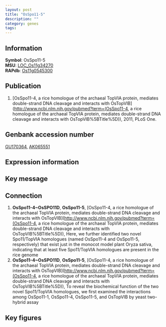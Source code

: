 ```yaml
---
layout: post
title: "OsSpo11-5"
description: ""
category: genes
tags: 
---
```


## Information
__Symbol__: OsSpo11-5  
__MSU__: [LOC_Os11g34270](http://rice.plantbiology.msu.edu/cgi-bin/ORF_infopage.cgi?orf=LOC_Os11g34270)  
__RAPdb__: [Os11g0545300](http://rapdb.dna.affrc.go.jp/viewer/gbrowse_details/irgsp1?name=Os11g0545300)  

## Publication
1. [OsSpo11-4, a rice homologue of the archaeal TopVIA protein, mediates double-strand DNA cleavage and interacts with OsTopVIB](http://www.ncbi.nlm.nih.gov/pubmed?term=(OsSpo11-4, a rice homologue of the archaeal TopVIA protein, mediates double-strand DNA cleavage and interacts with OsTopVIB%5BTitle%5D)), 2011, PLoS One.

## Genbank accession number
[GU170364](http://www.ncbi.nlm.nih.gov/nuccore/GU170364), [AK065551](http://www.ncbi.nlm.nih.gov/nuccore/AK065551)

## Expression information

## Key message

## Connection
1. __OsSpo11-4~OsSPO11D__, __OsSpo11-5__, [OsSpo11-4, a rice homologue of the archaeal TopVIA protein, mediates double-strand DNA cleavage and interacts with OsTopVIB](http://www.ncbi.nlm.nih.gov/pubmed?term=(OsSpo11-4, a rice homologue of the archaeal TopVIA protein, mediates double-strand DNA cleavage and interacts with OsTopVIB%5BTitle%5D)),  Here, we further identified two novel Spo11/TopVIA homologues (named OsSpo11-4 and OsSpo11-5, respectively) that exist just in the monocot model plant Oryza sativa, indicating that at least five Spo11/TopVIA homologues are present in the rice genome
2. __OsSpo11-4~OsSPO11D__, __OsSpo11-5__, [OsSpo11-4, a rice homologue of the archaeal TopVIA protein, mediates double-strand DNA cleavage and interacts with OsTopVIB](http://www.ncbi.nlm.nih.gov/pubmed?term=(OsSpo11-4, a rice homologue of the archaeal TopVIA protein, mediates double-strand DNA cleavage and interacts with OsTopVIB%5BTitle%5D)),  To reveal the biochemical function of the two novel Spo11/TopVIA homologues, we first examined the interactions among OsSpo11-1, OsSpo11-4, OsSpo11-5, and OsTopVIB by yeast two-hybrid assay

## Key figures



